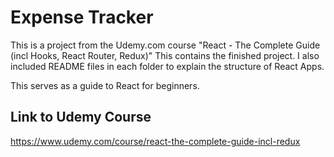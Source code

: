 # Expense Tracker

This is a project from the Udemy.com course "React - The Complete Guide (incl Hooks, React Router, Redux)"
This contains the finished project. I also included README files in each folder to explain the structure of React Apps.

This serves as a guide to React for beginners.

## Link to Udemy Course
https://www.udemy.com/course/react-the-complete-guide-incl-redux
